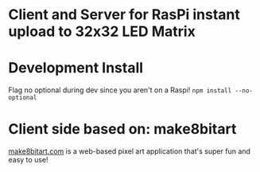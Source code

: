 # Client and Server for RasPi instant upload to 32x32 LED Matrix

# Development Install

Flag no optional during dev since you aren't on a Raspi!
`npm install --no-optional`

# Client side based on: make8bitart

[make8bitart.com](http://make8bitart.com) is a web-based pixel art application that's super fun and easy to use!
